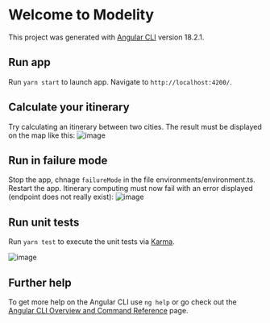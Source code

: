 # Welcome to Modelity

This project was generated with [Angular CLI](https://github.com/angular/angular-cli) version 18.2.1.

## Run app

Run `yarn start` to launch app. Navigate to `http://localhost:4200/`.

## Calculate your itinerary

Try calculating an itinerary between two cities. The result must be displayed on the map like this:
![image](https://github.com/user-attachments/assets/5ad7c92b-d9a8-45c6-996e-b76ae6ced384)

## Run in failure mode

Stop the app, chnage `failureMode` in the file environments/environment.ts. Restart the app. Itinerary computing must now fail with an error displayed (endpoint does not really exist):
![image](https://github.com/user-attachments/assets/1b808359-b608-44c8-b10b-b79b83c18345)

## Run unit tests

Run `yarn test` to execute the unit tests via [Karma](https://karma-runner.github.io).

![image](https://github.com/user-attachments/assets/d76fffb1-8a24-4086-b7bc-a60271b2ec74)

## Further help

To get more help on the Angular CLI use `ng help` or go check out the [Angular CLI Overview and Command Reference](https://angular.dev/tools/cli) page.

